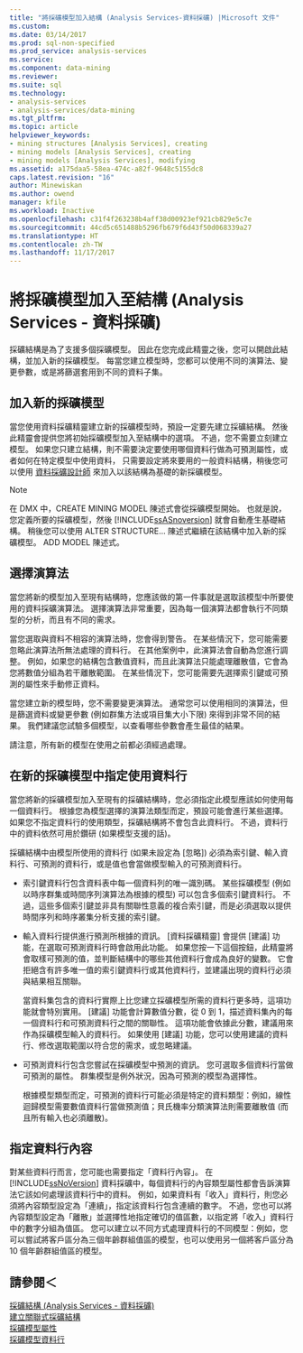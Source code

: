 ```yaml
---
title: "將採礦模型加入結構 (Analysis Services-資料採礦) |Microsoft 文件"
ms.custom: 
ms.date: 03/14/2017
ms.prod: sql-non-specified
ms.prod_service: analysis-services
ms.service: 
ms.component: data-mining
ms.reviewer: 
ms.suite: sql
ms.technology:
- analysis-services
- analysis-services/data-mining
ms.tgt_pltfrm: 
ms.topic: article
helpviewer_keywords:
- mining structures [Analysis Services], creating
- mining models [Analysis Services], creating
- mining models [Analysis Services], modifying
ms.assetid: a175daa5-58ea-474c-a82f-9648c5155dc8
caps.latest.revision: "16"
author: Minewiskan
ms.author: owend
manager: kfile
ms.workload: Inactive
ms.openlocfilehash: c31f4f263238b4aff38d00923ef921cb829e5c7e
ms.sourcegitcommit: 44cd5c651488b5296fb679f6d43f50d068339a27
ms.translationtype: HT
ms.contentlocale: zh-TW
ms.lasthandoff: 11/17/2017
---
```

# <a name="add-mining-models-to-a-structure-analysis-services---data-mining"></a>將採礦模型加入至結構 (Analysis Services - 資料採礦)
  採礦結構是為了支援多個採礦模型。 因此在您完成此精靈之後，您可以開啟此結構，並加入新的採礦模型。 每當您建立模型時，您都可以使用不同的演算法、變更參數，或是將篩選套用到不同的資料子集。  
  
## <a name="adding-new-mining-models"></a>加入新的採礦模型  
 當您使用資料採礦精靈建立新的採礦模型時，預設一定要先建立採礦結構。 然後此精靈會提供您將初始採礦模型加入至結構中的選項。 不過，您不需要立刻建立模型。 如果您只建立結構，則不需要決定要使用哪個資料行做為可預測屬性，或者如何在特定模型中使用資料， 只需要設定將來要用的一般資料結構，稍後您可以使用 [資料採礦設計師](../../analysis-services/data-mining/data-mining-designer.md) 來加入以該結構為基礎的新採礦模型。  
  
> [!NOTE]  
>  在 DMX 中，CREATE MINING MODEL 陳述式會從採礦模型開始。 也就是說，您定義所要的採礦模型，然後 [!INCLUDE[ssASnoversion](../../includes/ssasnoversion-md.md)] 就會自動產生基礎結構。 稍後您可以使用 ALTER STRUCTURE... 陳述式繼續在該結構中加入新的採礦模型。 ADD MODEL 陳述式。  
  
## <a name="choosing-an-algorithm"></a>選擇演算法  
 當您將新的模型加入至現有結構時，您應該做的第一件事就是選取該模型中所要使用的資料採礦演算法。 選擇演算法非常重要，因為每一個演算法都會執行不同類型的分析，而且有不同的需求。  
  
 當您選取與資料不相容的演算法時，您會得到警告。 在某些情況下，您可能需要忽略此演算法所無法處理的資料行。 在其他案例中，此演算法會自動為您進行調整。 例如，如果您的結構包含數值資料，而且此演算法只能處理離散值，它會為您將數值分組為若干離散範圍。 在某些情況下，您可能需要先選擇索引鍵或可預測的屬性來手動修正資料。  
  
 當您建立新的模型時，您不需要變更演算法。 通常您可以使用相同的演算法，但是篩選資料或變更參數 (例如群集方法或項目集大小下限) 來得到非常不同的結果。 我們建議您試驗多個模型，以查看哪些參數會產生最佳的結果。  
  
 請注意，所有新的模型在使用之前都必須經過處理。  
  
## <a name="specifying-the-usage-of-columns-in-a-new-mining-model"></a>在新的採礦模型中指定使用資料行  
 當您將新的採礦模型加入至現有的採礦結構時，您必須指定此模型應該如何使用每一個資料行。 根據您為模型選擇的演算法類型而定，預設可能會進行某些選擇。 如果您不指定資料行的使用類型，採礦結構將不會包含此資料行。 不過，資料行中的資料依然可用於鑽研 (如果模型支援的話)。  
  
 採礦結構中由模型所使用的資料行 (如果未設定為 [忽略]) 必須為索引鍵、輸入資料行、可預測的資料行，或是值也會當做模型輸入的可預測資料行。  
  
-   索引鍵資料行包含資料表中每一個資料列的唯一識別碼。 某些採礦模型 (例如以時序群集或時間序列演算法為根據的模型) 可以包含多個索引鍵資料行。 不過，這些多個索引鍵並非具有關聯性意義的複合索引鍵，而是必須選取以提供時間序列和時序叢集分析支援的索引鍵。  
  
-   輸入資料行提供進行預測所根據的資訊。 [資料採礦精靈] 會提供 [建議] 功能，在選取可預測資料行時會啟用此功能。 如果您按一下這個按鈕，此精靈將會取樣可預測的值，並判斷結構中的哪些其他資料行會成為良好的變數。 它會拒絕含有許多唯一值的索引鍵資料行或其他資料行，並建議出現的資料行必須與結果相互關聯。  
  
     當資料集包含的資料行實際上比您建立採礦模型所需的資料行更多時，這項功能就會特別實用。 [建議] 功能會計算數值分數，從 0 到 1，描述資料集內的每一個資料行和可預測資料行之間的關聯性。 這項功能會依據此分數，建議用來作為採礦模型輸入的資料行。 如果使用 [建議] 功能，您可以使用建議的資料行、修改選取範圍以符合您的需求，或忽略建議。  
  
-   可預測資料行包含您嘗試在採礦模型中預測的資訊。 您可選取多個資料行當做可預測的屬性。 群集模型是例外狀況，因為可預測的模型為選擇性。  
  
     根據模型類型而定，可預測的資料行可能必須是特定的資料類型：例如，線性迴歸模型需要數值資料行當做預測值；貝氏機率分類演算法則需要離散值 (而且所有輸入也必須離散)。  
  
## <a name="specifying-column-content"></a>指定資料行內容  
 對某些資料行而言，您可能也需要指定「資料行內容」。 在 [!INCLUDE[ssNoVersion](../../includes/ssnoversion-md.md)] 資料採礦中，每個資料行的內容類型屬性都會告訴演算法它該如何處理該資料行中的資料。 例如，如果資料有「收入」資料行，則您必須將內容類型設定為「連續」，指定該資料行包含連續的數字。 不過，您也可以將內容類型設定為「離散」並選擇性地指定確切的值區數，以指定將「收入」資料行中的數字分組為值區。 您可以建立以不同方式處理資料行的不同模型：例如，您可以嘗試將客戶區分為三個年齡群組值區的模型，也可以使用另一個將客戶區分為 10 個年齡群組值區的模型。  
  
## <a name="see-also"></a>請參閱＜  
 [採礦結構 &#40;Analysis Services - 資料採礦&#41;](../../analysis-services/data-mining/mining-structures-analysis-services-data-mining.md)   
 [建立關聯式採礦結構](../../analysis-services/data-mining/create-a-relational-mining-structure.md)   
 [採礦模型屬性](../../analysis-services/data-mining/mining-model-properties.md)   
 [採礦模型資料行](../../analysis-services/data-mining/mining-model-columns.md)  
  
  
